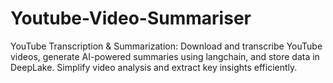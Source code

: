 # Youtube-Video-Summariser
YouTube Transcription &amp; Summarization: Download and transcribe YouTube videos, generate AI-powered summaries using langchain, and store data in DeepLake. Simplify video analysis and extract key insights efficiently. 
